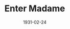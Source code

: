 ---
title: Enter Madame
date: 1931-02-24
opening_date: 1931-02-24
closing_date:
layout: productions
playbill:
Theatre: Theatre Jacksonville
cast:
- The Doctor: Charles DePencier
- Tamomoto: Charleston Kennedy
- John: Drummond Paul, Jr.
- Aline: Elizabeth Meacham
- Greald Fitzgerald: Fred Pumpelly
- Madam Della Robbia: Laurine Goffin
- Miss Smith: Marguerite Culp
- Bici: Nell Killinger
- Archimede: Raymond Sanderson
- Mrs. Flora Preston: Zoa Wand
understudies:
crew:
- Director:
  - Margaret Pumpelly
  - Marie Graves
- Staging:
  - Margaret Pumpelly
- Staging Assistant:
  - Zoa Wand
  - Drummond Paul, Jr.
orchestra:
---